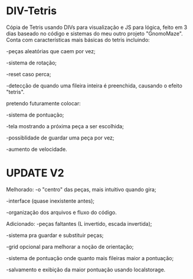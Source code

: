 # DIV-Tetris
Cópia de Tetris usando DIVs para visualização e JS para lógica, feito em 3 dias baseado no código e sistemas do meu outro projeto "GnomoMaze".
Conta com características mais básicas do tetris incluindo:

-peças aleatórias que caem por vez;

-sistema de rotação;

-reset caso perca;

-detecção de quando uma fileira inteira é preenchida, causando o efeito "tetris".


pretendo futuramente colocar:

-sistema de pontuação;

-tela mostrando a próxima peça a ser escolhida;

-possiblidade de guardar uma peça por vez;

-aumento de velocidade.


# UPDATE V2


Melhorado:
-o "centro" das peças, mais intuitivo quando gira;

-interface (quase inexistente antes);

-organização dos arquivos e fluxo do código.


Adicionado:
-peças faltantes (L invertido, escada invertida);

-sistema pra guardar e substituir peças;

-grid opcional para melhorar a noção de orientação;

-sistema de pontuação onde quanto mais fileiras maior a pontuação;

-salvamento e exibição da maior pontuação usando localstorage.
